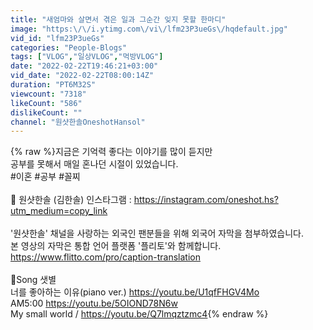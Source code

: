 ```yaml
---
title: "새엄마와 살면서 겪은 일과 그순간 잊지 못할 한마디"
image: "https:\/\/i.ytimg.com\/vi\/lfm23P3ueGs\/hqdefault.jpg"
vid_id: "lfm23P3ueGs"
categories: "People-Blogs"
tags: ["VLOG","일상VLOG","먹방VLOG"]
date: "2022-02-22T19:46:21+03:00"
vid_date: "2022-02-22T08:00:14Z"
duration: "PT6M32S"
viewcount: "7318"
likeCount: "586"
dislikeCount: ""
channel: "원샷한솔OneshotHansol"
---
```

{% raw %}지금은 기억력 좋다는 이야기를 많이 듣지만<br />공부를 못해서 매일 혼나던 시절이 있었습니다.<br />#이혼 #공부 #꼴찌<br /><br />🥰 원샷한솔 (김한솔) 인스타그램 : <a rel="nofollow" target="blank" href="https://instagram.com/oneshot.hs?utm_medium=copy_link">https://instagram.com/oneshot.hs?utm_medium=copy_link</a><br /><br />'원샷한솔' 채널을 사랑하는 외국인 팬분들을 위해 외국어 자막을 첨부하였습니다.<br />본 영상의 자막은 통합 언어 플랫폼 '플리토'와 함께합니다.<br /><a rel="nofollow" target="blank" href="https://www.flitto.com/pro/caption-translation">https://www.flitto.com/pro/caption-translation</a><br /><br />🎈Song 샛별 <br />너를 좋아하는 이유(piano ver.)  <a rel="nofollow" target="blank" href="https://youtu.be/U1qfFHGV4Mo">https://youtu.be/U1qfFHGV4Mo</a><br />AM5:00  <a rel="nofollow" target="blank" href="https://youtu.be/5OIOND78N6w">https://youtu.be/5OIOND78N6w</a><br />My small world / <a rel="nofollow" target="blank" href="https://youtu.be/Q7lmqztzmc4">https://youtu.be/Q7lmqztzmc4</a>{% endraw %}
